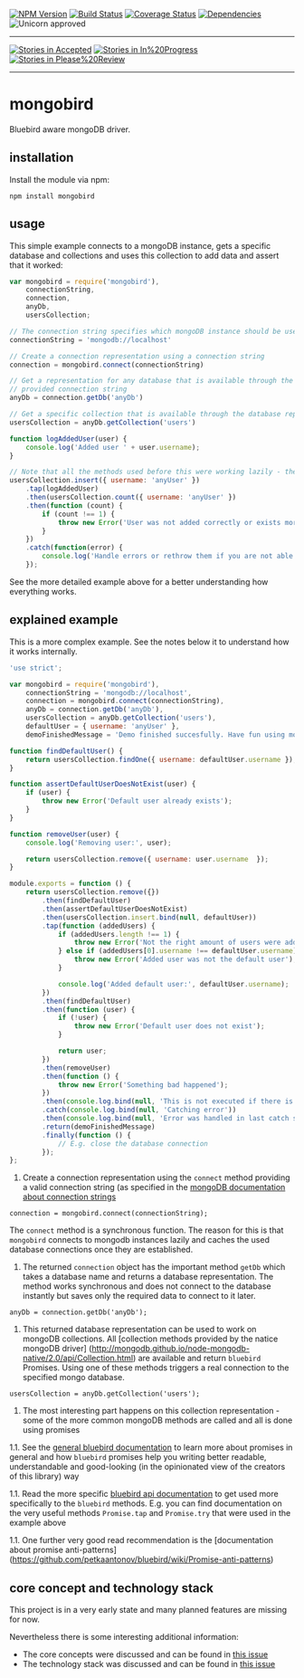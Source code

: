 [![NPM Version](https://img.shields.io/npm/v/mongobird.svg?style=flat)](https://www.npmjs.org/package/mongobird)
[![Build Status](https://img.shields.io/travis/lxanders/mongobird/master.svg?style=flat)](https://travis-ci.org/lxanders/mongobird)
[![Coverage Status](https://img.shields.io/coveralls/lxanders/mongobird.svg?style=flat)](https://coveralls.io/r/lxanders/mongobird)
[![Dependencies](https://img.shields.io/david/lxanders/mongobird.svg?style=flat)](https://david-dm.org/lxanders/mongobird)
![Unicorn approved](https://img.shields.io/badge/unicorn-approved-ff69b4.svg?style=flat)

-----

[![Stories in Accepted](https://badge.waffle.io/lxanders/mongobird.png?label=accepted&title=Accepted)](https://waffle.io/lxanders/mongobird)
[![Stories in In%20Progress](https://badge.waffle.io/lxanders/mongobird.png?label=In%20Progress&title=In%20Progress)](https://waffle.io/lxanders/mongobird)
[![Stories in Please%20Review](https://badge.waffle.io/lxanders/mongobird.png?label=Please%20Review&title=Please%20Review)](https://waffle.io/lxanders/mongobird)

-----

# mongobird

Bluebird aware mongoDB driver.

## installation

Install the module via npm:

```
npm install mongobird
```

## usage

This simple example connects to a mongoDB instance, gets a specific database and collections and uses this collection
to add data and assert that it worked:

```js
var mongobird = require('mongobird'),
    connectionString,
    connection,
    anyDb,
    usersCollection;

// The connection string specifies which mongoDB instance should be used
connectionString = 'mongodb://localhost'

// Create a connection representation using a connection string
connection = mongobird.connect(connectionString)

// Get a representation for any database that is available through the mongoDB instance that was specified through the
// provided connection string
anyDb = connection.getDb('anyDb')

// Get a specific collection that is available through the database representation
usersCollection = anyDb.getCollection('users')

function logAddedUser(user) {
    console.log('Added user ' + user.username);
}

// Note that all the methods used before this were working lazily - they did not really connect to any database
usersCollection.insert({ username: 'anyUser' })
    .tap(logAddedUser)
    .then(usersCollection.count({ username: 'anyUser' })
    .then(function (count) {
        if (count !== 1) {
            throw new Error('User was not added correctly or exists more than once');
        }
    })
    .catch(function(error) {
        console.log('Handle errors or rethrow them if you are not able to');
    });
```

See the more detailed example above for a better understanding how everything works.

## explained example

This is a more complex example. See the notes below it to understand how it works internally.

```js
'use strict';

var mongobird = require('mongobird'),
    connectionString = 'mongodb://localhost',
    connection = mongobird.connect(connectionString),
    anyDb = connection.getDb('anyDb'),
    usersCollection = anyDb.getCollection('users'),
    defaultUser = { username: 'anyUser' },
    demoFinishedMessage = 'Demo finished succesfully. Have fun using mongobird';

function findDefaultUser() {
    return usersCollection.findOne({ username: defaultUser.username });
}

function assertDefaultUserDoesNotExist(user) {
    if (user) {
        throw new Error('Default user already exists');
    }
}

function removeUser(user) {
    console.log('Removing user:', user);

    return usersCollection.remove({ username: user.username  });
}

module.exports = function () {
    return usersCollection.remove({})
        .then(findDefaultUser)
        .then(assertDefaultUserDoesNotExist)
        .then(usersCollection.insert.bind(null, defaultUser))
        .tap(function (addedUsers) {
            if (addedUsers.length !== 1) {
                throw new Error('Not the right amount of users were added');
            } else if (addedUsers[0].username !== defaultUser.username) {
                throw new Error('Added user was not the default user');
            }

            console.log('Added default user:', defaultUser.username);
        })
        .then(findDefaultUser)
        .then(function (user) {
            if (!user) {
                throw new Error('Default user does not exist');
            }

            return user;
        })
        .then(removeUser)
        .then(function () {
            throw new Error('Something bad happened');
        })
        .then(console.log.bind(null, 'This is not executed if there is an uncaught error'))
        .catch(console.log.bind(null, 'Catching error'))
        .then(console.log.bind(null, 'Error was handled in last catch step'))
        .return(demoFinishedMessage)
        .finally(function () {
            // E.g. close the database connection
        });
};
```

1. Create a connection representation using the `connect` method providing a valid connection string (as specified in
the [mongoDB documentation about connection strings](http://docs.mongodb.org/manual/reference/connection-string/)

`connection = mongobird.connect(connectionString);`

The `connect` method is a synchronous function. The reason for this is that `mongobird` connects to mongodb instances
lazily and caches the used database connections once they are established.

1. The returned `connection` object has the important method `getDb` which takes a database name and returns a database
representation. The method works synchronous and does not connect to the database instantly but saves only the required
data to connect to it later.

`anyDb = connection.getDb('anyDb');`

1. This returned database representation can be used to work on mongoDB collections. All
[collection methods provided by the natice mongoDB driver]
(http://mongodb.github.io/node-mongodb-native/2.0/api/Collection.html) are available and return `bluebird` Promises.
Using one of these methods triggers a real connection to the specified mongo database.

`usersCollection = anyDb.getCollection('users');`

1. The most interesting part happens on this collection representation - some of the more common mongoDB methods are
called and all is done using promises

1.1. See the [general bluebird documentation](https://github.com/petkaantonov/bluebird) to learn more about promises in
general and how `bluebird` promises help you writing better readable, understandable and good-looking (in the
opinionated view of the creators of this library) way

1.1. Read the more specific [bluebird api documentation](https://github.com/petkaantonov/bluebird/blob/master/API.md) to
get used more specifically to the `bluebird` methods. E.g. you can find documentation on the very useful methods
`Promise.tap` and `Promise.try` that were used in the example above

1.1. One further very good read recommendation is the [documentation about promise anti-patterns]
(https://github.com/petkaantonov/bluebird/wiki/Promise-anti-patterns)

## core concept and technology stack

This project is in a very early state and many planned features are missing for now.

Nevertheless there is some interesting additional information:

- The core concepts were discussed and can be found in [this issue](https://github.com/lxanders/mongobird/issues/1)
- The technology stack was discussed and can be found in [this issue](https://github.com/lxanders/mongobird/issues/3)

